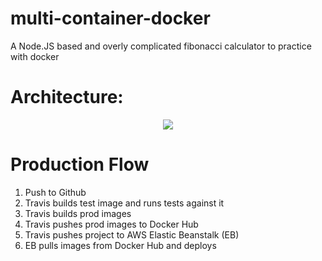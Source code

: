# multi-container-docker
A Node.JS based and overly complicated fibonacci calculator to practice with docker

# Architecture:
<p align="center">
<img src="https://s3.us-west-2.amazonaws.com/secure.notion-static.com/c776f41f-dc9b-4837-8f0d-e51620d4b529/Untitled.png?X-Amz-Algorithm=AWS4-HMAC-SHA256&X-Amz-Credential=AKIAT73L2G45O3KS52Y5%2F20200711%2Fus-west-2%2Fs3%2Faws4_request&X-Amz-Date=20200711T214658Z&X-Amz-Expires=86400&X-Amz-Signature=f5e274888cc4298bc3ead3a18b044a0df2eeae5c7b2e1f7e11935c84802525cc&X-Amz-SignedHeaders=host&response-content-disposition=filename%20%3D%22Untitled.png%22">

</p>

# Production Flow

1. Push to Github
2. Travis builds test image and runs tests against it
3. Travis builds prod images
4. Travis pushes prod images to Docker Hub
5. Travis pushes project to AWS Elastic Beanstalk (EB)
6. EB pulls images from Docker Hub and deploys